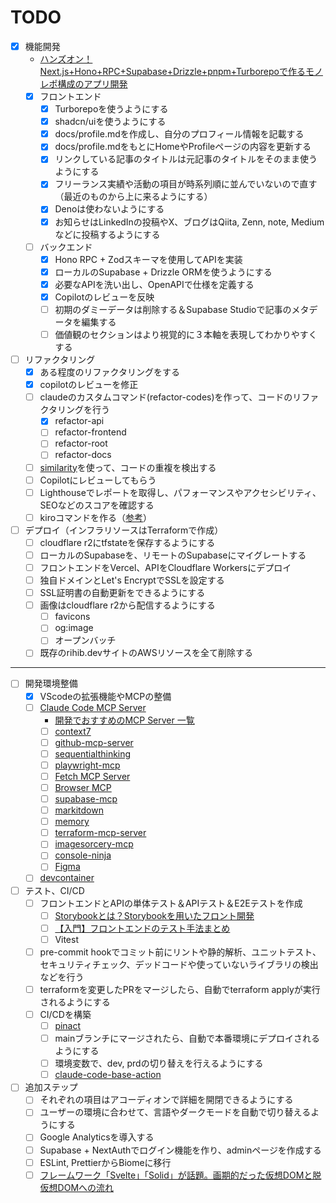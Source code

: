 # TODO

- [x] 機能開発
  - [ハンズオン！Next.js+Hono+RPC+Supabase+Drizzle+pnpm+Turborepoで作るモノレポ構成のアプリ開発](https://zenn.dev/ippe/articles/7782e701f8df26)
  - [x] フロントエンド
    - [x] Turborepoを使うようにする
    - [x] shadcn/uiを使うようにする
    - [x] docs/profile.mdを作成し、自分のプロフィール情報を記載する
    - [x] docs/profile.mdをもとにHomeやProfileページの内容を更新する
    - [x] リンクしている記事のタイトルは元記事のタイトルをそのまま使うようにする
    - [x] フリーランス実績や活動の項目が時系列順に並んでいないので直す（最近のものから上に来るようにする）
    - [x] Denoは使わないようにする
    - [x] お知らせはLinkedInの投稿やX、ブログはQiita, Zenn, note, Mediumなどに投稿するようにする
  - [ ] バックエンド
    - [x] Hono RPC + Zodスキーマを使用してAPIを実装
    - [x] ローカルのSupabase + Drizzle ORMを使うようにする
    - [x] 必要なAPIを洗い出し、OpenAPIで仕様を定義する
    - [x] Copilotのレビューを反映
    - [ ] 初期のダミーデータは削除する＆Supabase Studioで記事のメタデータを編集する
    - [ ] 価値観のセクションはより視覚的に３本軸を表現してわかりやすくする
- [ ] リファクタリング
  - [x] ある程度のリファクタリングをする
  - [x] copilotのレビューを修正
  - [ ] claudeのカスタムコマンド(refactor-codes)を作って、コードのリファクタリングを行う
    - [x] refactor-api
    - [ ] refactor-frontend
    - [ ] refactor-root
    - [ ] refactor-docs
  - [ ] [similarity](https://github.com/mizchi/similarity)を使って、コードの重複を検出する
  - [ ] Copilotにレビューしてもらう
  - [ ] Lighthouseでレポートを取得し、パフォーマンスやアクセシビリティ、SEOなどのスコアを確認する
  - [ ] kiroコマンドを作る（[参考](https://zenn.dev/sosukesuzuki/articles/593903287631e9)）
- [ ] デプロイ（インフラリソースはTerraformで作成）
  - [ ] cloudflare r2にtfstateを保存するようにする
  - [ ] ローカルのSupabaseを、リモートのSupabaseにマイグレートする
  - [ ] フロントエンドをVercel、APIをCloudflare Workersにデプロイ
  - [ ] 独自ドメインとLet's EncryptでSSLを設定する
  - [ ] SSL証明書の自動更新をできるようにする
  - [ ] 画像はcloudflare r2から配信するようにする
    - [ ] favicons
    - [ ] og:image
    - [ ] オープンバッチ
  - [ ] 既存のrihib.devサイトのAWSリソースを全て削除する

---

- [ ] 開発環境整備
  - [x] VScodeの拡張機能やMCPの整備
  - [ ] [Claude Code MCP Server](https://docs.anthropic.com/ja/docs/claude-code/mcp)
    - [開発でおすすめのMCP Server 一覧](https://zenn.dev/yareyare/articles/c5c07b64e7107f)
    - [ ] [context7](https://github.com/upstash/context7)
    - [ ] [github-mcp-server](https://github.com/github/github-mcp-server)
    - [ ] [sequentialthinking](https://github.com/modelcontextprotocol/servers/tree/main/src/sequentialthinking)
    - [ ] [playwright-mcp](https://github.com/microsoft/playwright-mcp)
    - [ ] [Fetch MCP Server](https://github.com/modelcontextprotocol/servers/tree/main/src/fetch)
    - [ ] [Browser MCP](https://github.com/browsermcp/mcp)
    - [ ] [supabase-mcp](http://github.com/supabase-community/supabase-mcp)
    - [ ] [markitdown](https://github.com/microsoft/markitdown/tree/main/packages/markitdown-mcp)
    - [ ] [memory](https://github.com/modelcontextprotocol/servers/tree/main/src/memory)
    - [ ] [terraform-mcp-server](https://github.com/hashicorp/terraform-mcp-server)
    - [ ] [imagesorcery-mcp](https://github.com/sunriseapps/imagesorcery-mcp)
    - [ ] [console-ninja](https://github.com/wallabyjs/console-ninja#mcp-server)
    - [ ] [Figma](https://help.figma.com/hc/ja/articles/32132100833559-Dev-Mode-MCPサーバー利用ガイド)
  - [ ] [devcontainer](https://docs.anthropic.com/ja/docs/claude-code/devcontainer)
- [ ] テスト、CI/CD
  - [ ] フロントエンドとAPIの単体テスト＆APIテスト＆E2Eテストを作成
    - [ ] [Storybookとは？Storybookを用いたフロント開発](https://zenn.dev/fullyou/articles/853b77a3ce9144)
    - [ ] [【入門】フロントエンドのテスト手法まとめ](https://qiita.com/KNR109/items/7cf6b24bed318dab5715)
    - [ ] Vitest
  - [ ] pre-commit hookでコミット前にリントや静的解析、ユニットテスト、セキュリティチェック、デッドコードや使っていないライブラリの検出などを行う
  - [ ] terraformを変更したPRをマージしたら、自動でterraform applyが実行されるようにする
  - [ ] CI/CDを構築
    - [ ] [pinact](https://dev.classmethod.jp/articles/hardening-github-actions-with-pinact-commit-sha-semver/)
    - [ ] mainブランチにマージされたら、自動で本番環境にデプロイされるようにする
    - [ ] 環境変数で、dev, prdの切り替えを行えるようにする
    - [ ] [claude-code-base-action](https://github.com/anthropics/claude-code-base-action)
- [ ] 追加ステップ
  - [ ] それぞれの項目はアコーディオンで詳細を開閉できるようにする
  - [ ] ユーザーの環境に合わせて、言語やダークモードを自動で切り替えるようにする
  - [ ] Google Analyticsを導入する
  - [ ] Supabase + NextAuthでログイン機能を作り、adminページを作成する
  - [ ] ESLint, PrettierからBiomeに移行
  - [ ] [フレームワーク「Svelte」「Solid」が話題。画期的だった仮想DOMと脱仮想DOMへの流れ](https://levtech.jp/media/article/column/detail_411/)
